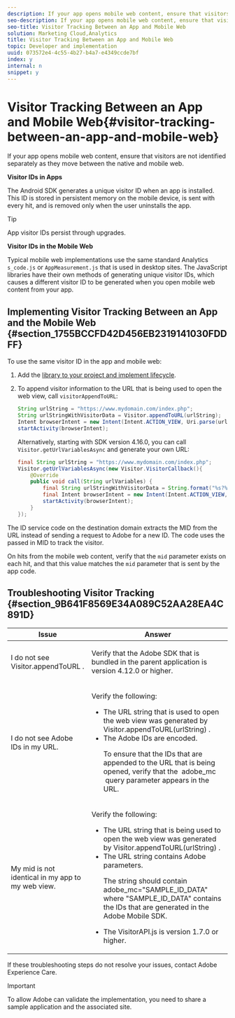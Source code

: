 ```yaml
---
description: If your app opens mobile web content, ensure that visitors are not identified separately as they move between the native and mobile web.
seo-description: If your app opens mobile web content, ensure that visitors are not identified separately as they move between the native and mobile web.
seo-title: Visitor Tracking Between an App and Mobile Web
solution: Marketing Cloud,Analytics
title: Visitor Tracking Between an App and Mobile Web
topic: Developer and implementation
uuid: 073572e4-4c55-4b27-b4a7-e4349ccde7bf
index: y
internal: n
snippet: y
---
```


# Visitor Tracking Between an App and Mobile Web{#visitor-tracking-between-an-app-and-mobile-web}

If your app opens mobile web content, ensure that visitors are not identified separately as they move between the native and mobile web.

 **Visitor IDs in Apps**

The Android SDK generates a unique visitor ID when an app is installed. This ID is stored in persistent memory on the mobile device, is sent with every hit, and is removed only when the user uninstalls the app. 

>[!TIP]
>
>App visitor IDs persist through upgrades.

**Visitor IDs in the Mobile Web**

Typical mobile web implementations use the same standard Analytics `s_code.js` or `AppMeasurement.js` that is used in desktop sites. The JavaScript libraries have their own methods of generating unique visitor IDs, which causes a different visitor ID to be generated when you open mobile web content from your app.

## Implementing Visitor Tracking Between an App and the Mobile Web {#section_1755BCCFD42D456EB2319141030FDDFF}

To use the same visitor ID in the app and mobile web:

1. Add the [library to your project and implement lifecycle](../getting-started/dev-qs.md#concept_13176B6E37F547D6935E37125F457972). 
1. To append visitor information to the URL that is being used to open the web view, call `visitorAppendToURL`:

   ```java
   String urlString = "https://www.mydomain.com/index.php"; 
   String urlStringWithVisitorData = Visitor.appendToURL(urlString); 
   Intent browserIntent = new Intent(Intent.ACTION_VIEW, Uri.parse(urlStringWithVisitorData)); 
   startActivity(browserIntent);
   ```

   Alternatively, starting with SDK version 4.16.0, you can call `Visitor.getUrlVariablesAsync` and generate your own URL:

   ```java
   final String urlString = "https://www.mydomain.com/index.php"; 
   Visitor.getUrlVariablesAsync(new Visitor.VisitorCallback(){ 
       @Override 
       public void call(String urlVariables) { 
           final String urlStringWithVisitorData = String.format("%s?%s", urlString, urlVariables); 
           final Intent browserIntent = new Intent(Intent.ACTION_VIEW, Uri.parse(urlStringWithVisitorData)); 
           startActivity(browserIntent); 
       } 
   });
   ```

The ID service code on the destination domain extracts the MID from the URL instead of sending a request to Adobe for a new ID. The code uses the passed in MID to track the visitor.

On hits from the mobile web content, verify that the `mid` parameter exists on each hit, and that this value matches the `mid` parameter that is sent by the app code.

## Troubleshooting Visitor Tracking {#section_9B641F8569E34A089C52AA28EA4C891D}

<table id="table_49CAA00C9E594111B689F0B0C9350960"> 
 <thead> 
  <tr> 
   <th colname="col1" class="entry"> Issue </th> 
   <th colname="col2" class="entry"> Answer </th> 
  </tr> 
 </thead>
 <tbody> 
  <tr> 
   <td colname="col1"> <p>I do not see <span class="codeph"> Visitor.appendToURL </span>. </p> </td> 
   <td colname="col2"> <p> Verify that the Adobe SDK that is bundled in the parent application is version 4.12.0 or higher. </p> </td> 
  </tr> 
  <tr> 
   <td colname="col1"> <p>I do not see Adobe IDs in my URL. </p> </td> 
   <td colname="col2"> <p> Verify the following: 
     <ul id="ul_AED9EEA8870044CB94DC02187A8F2FE3"> 
      <li id="li_4BF02EF85AEF4D01BC31630B289CEF11"> The URL string that is used to open the web view was generated by <span class="codeph"> Visitor.appendToURL(urlString) </span>. </li> 
      <li id="li_02405034BCF14B55B9F1134B5B515222"> The Adobe IDs are encoded. <p>To ensure that the IDs that are appended to the URL that is being opened, verify that the&nbsp; <span class="codeph"> adobe_mc </span>&nbsp;query parameter appears in the URL. </p> </li> 
     </ul> </p> </td> 
  </tr> 
  <tr> 
   <td colname="col1"> <p>My <span class="codeph"> mid </span> is not identical in my app to my web view. </p> </td> 
   <td colname="col2"> <p> Verify the following: 
     <ul id="ul_4ED3CA3DC4B64ED195CE1DD82C77C096"> 
      <li id="li_7C4B6DD460A841BF82D3F6EBA15034E9"> The URL string that is being used to open the web view was generated by <span class="codeph"> Visitor.appendToURL(urlString) </span>. </li> 
      <li id="li_499B4B24E5F14B988D88222790BE59A1"> The URL string contains Adobe parameters. <p>The string should contain <span class="codeph"> adobe_mc="SAMPLE_ID_DATA" </span> where <span class="codeph"> "SAMPLE_ID_DATA" </span> contains the IDs that are generated in the Adobe Mobile SDK. </p> </li> 
      <li id="li_DCED5FE73F304205A01A76070BA61569">The <span class="codeph"> VisitorAPI.js </span> is version 1.7.0 or higher. </li> 
     </ul> </p> </td> 
  </tr> 
 </tbody> 
</table>

If these troubleshooting steps do not resolve your issues, contact Adobe Experience Care.

>[!IMPORTANT]
>
>To allow Adobe can validate the implementation, you need to share a sample application and the associated site.

